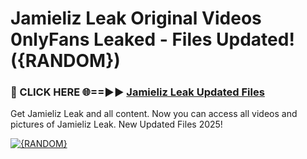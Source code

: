 # Jamieliz Leak Original Videos 0nlyFans Leaked - Files Updated! ({RANDOM})

<h3>🔴 CLICK HERE 🌐==►► <a href="https://betterlinks.top/A2PfLJ" rel="nofollow">Jamieliz Leak Updated Files</a></h3>

Get Jamieliz Leak and all content. Now you can access all videos and pictures of Jamieliz Leak. New Updated Files 2025!

[![{RANDOM}](https://i.imgur.com/ppqm5kG.gif)](https://betterlinks.top/A2PfLJ)